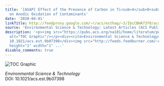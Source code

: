 ```yaml
---
title: '[ASAP] Effect of the Presence of Carbon in Ti<sub>4</sub>O<sub>7</sub> Electrodes
  on Anodic Oxidation of Contaminants'
date: '2020-04-01'
linkTitle: http://feedproxy.google.com/~r/acs/esthag/~3/IbcCBHA73f0/acs.est.9b07398
source: 'Environmental Science & Technology: Latest Articles (ACS Publications)'
description: '<p><img src="https://pubs.acs.org/na101/home/literatum/publisher/achs/journals/content/esthag/0/esthag.ahead-of-print/acs.est.9b07398/20200401/images/medium/es9b07398_0005.gif"
  alt="TOC Graphic"/></p><div><cite>Environmental Science & Technology</cite></div><div>DOI:
  10.1021/acs.est.9b07398</div><img src="http://feeds.feedburner.com/~r/acs/esthag/~4/IbcCBHA73f0"
  height="1" width="1" ...'
disable_comments: true
---
```

<p><img src="https://pubs.acs.org/na101/home/literatum/publisher/achs/journals/content/esthag/0/esthag.ahead-of-print/acs.est.9b07398/20200401/images/medium/es9b07398_0005.gif" alt="TOC Graphic"/></p><div><cite>Environmental Science & Technology</cite></div><div>DOI: 10.1021/acs.est.9b07398</div><img src="http://feeds.feedburner.com/~r/acs/esthag/~4/IbcCBHA73f0" height="1" width="1" ...